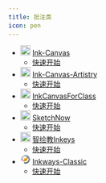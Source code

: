 ```yaml
---
title: 批注类
icon: pen
---
```


- <img src="https://gh.llkk.cc/https://raw.githubusercontent.com/WXRIW/Ink-Canvas/master/Ink%20Canvas/Resources/InkCanvas.png" width="20" height="20"/> [Ink-Canvas](/annotation/ink-canvas/index.md)
  - <i class="fa-solid fa-signs-post"></i> [快速开始](/annotation/ink-canvas/get-started.md)
- <img src="https://gh.llkk.cc/https://raw.githubusercontent.com/ChangSakura/Ink-Canvas/master/Images/Ink%20Canvas%20Artistry.png" width="20" height="20"/> [Ink-Canvas-Artistry](/annotation/ink-canvas-artistry/index.md)
  - <i class="fa-solid fa-signs-post"></i> [快速开始](/annotation/ink-canvas-artistry/get-started.md)
- <img src="https://gh.llkk.cc/https://raw.githubusercontent.com/InkCanvas/InkCanvasForClass/master/InkCanvasForClass/icc.png" width="20" height="20"/> [InkCanvasForClass](/annotation/inkcanvasforclass/index.md)
  - <i class="fa-solid fa-signs-post"></i> [快速开始](/annotation/inkcanvasforclass/get-started.md)
- <img src="https://gh.llkk.cc/https://raw.githubusercontent.com/SketchNow/SketchNow.WPF/main/SketchNow/Resources/AppIcon.ico" width="20" height="20"/> [SketchNow](/annotation/sketchnow/index.md)
  - <i class="fa-solid fa-signs-post"></i> [快速开始](/annotation/sketchnow/get-started.md)
- <img src="https://gh.llkk.cc/https://raw.githubusercontent.com/Alan-CRL/Inkeys/main/GithubRes/logo.png" width="20" height="20"/> [智绘教Inkeys](/annotation/inkeys/index.md)
  - <i class="fa-solid fa-signs-post"></i> [快速开始](/annotation/inkeys/get-started.md)
- <img src="./inkways-classic/images/inkways_classic.png" width="20" height="20"/> [Inkways-Classic](/annotation/inkways-classic/index.md)
  - <i class="fa-solid fa-signs-post"></i> [快速开始](/annotation/inkways-classic/get-started.md)